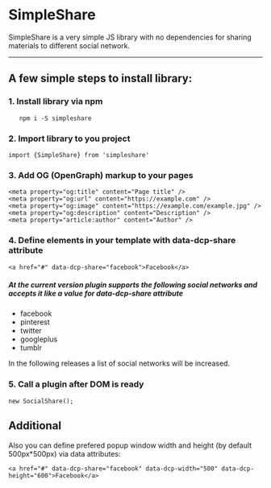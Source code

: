 # SimpleShare
SimpleShare is a very simple JS library with no dependencies for sharing materials to different social network. 
***

## A few simple steps to install library:

### 1. Install library via npm
       npm i -S simpleshare 
### 2. Import library to you project
    import {SimpleShare} from 'simpleshare'
### 3. Add OG (OpenGraph) markup to your pages
    <meta property="og:title" content="Page title" />
    <meta property="og:url" content="https://example.com" />
    <meta property="og:image" content="https://example.com/example.jpg" />
    <meta property="og:description" content="Description" />
    <meta property="article:author" content="Author" />
### 4. Define elements in your template with data-dcp-share attribute
    <a href="#" data-dcp-share="facebook">Facebook</a>
##### At the current version plugin supports the following social networks and accepts it like a value for data-dcp-share attribute
- facebook
- pinterest
- twitter
- googleplus
- tumblr

In the following releases a list of social networks will be increased.

### 5. Call a plugin after DOM is ready
    new SocialShare();

## Additional

Also you can define prefered popup window width and height (by default 500px*500px) via data attributes:

    <a href="#" data-dcp-share="facebook" data-dcp-width="500" data-dcp-height="600">Facebook</a>
    
